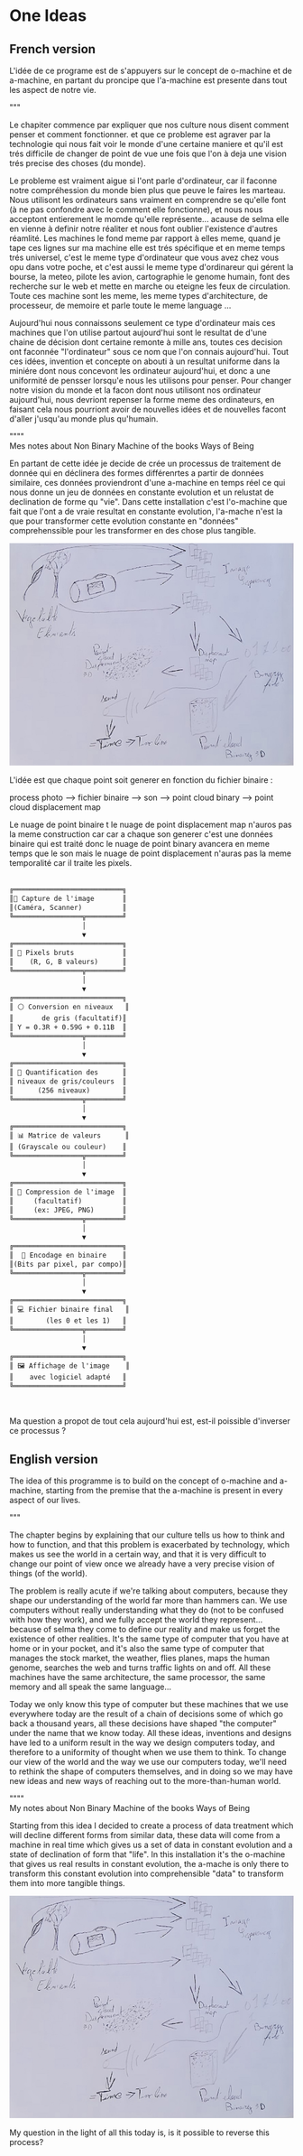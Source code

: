# One Ideas 


## French version 

L'idée de ce programe est de s'appuyers sur le concept de o-machine et de a-machine, en partant du proncipe que l'a-machine est presente dans tout les aspect de notre vie.  
  
  
"""  

Le chapiter commence par expliquer que nos culture nous disent comment penser et comment fonctionner. et que ce probleme est agraver par la technologie qui nous fait voir le monde d'une certaine maniere et qu'il est trés difficile de changer de point de vue une fois que l'on à deja une vision trés precise des choses (du monde).

Le probleme est vraiment aigue si l'ont parle d'ordinateur, car il faconne notre compréhession du monde bien plus que peuve le faires les marteau. Nous utilisont les ordinateurs sans vraiment en comprendre se qu'elle font (à ne pas confondre avec le comment elle fonctionne), et nous nous acceptont entierement le momde qu'elle représente... acause de selma elle en vienne à definir notre réaliter et nous font oublier l'existence d'autres réamlité. Les machines le fond meme par rapport à elles meme, quand je tape ces lignes sur ma machine elle est trés spécifique et en meme temps trés universel, c'est le meme type d'ordinateur que vous avez chez vous opu dans votre poche, et c'est aussi le meme type d'ordinareur qui gérent la bourse, la meteo, pilote les avion, cartographie le genome humain, font des recherche sur le web et mette en marche ou eteigne les feux de circulation. Toute ces machine sont les meme, les meme types d'architecture, de processeur, de memoire et parle toute le meme language ...

Aujourd'hui nous connaissons seulement ce type d'ordinateur mais ces machines que l'on utilise partout aujourd'hui sont le resultat de d'une chaine de décision dont certaine remonte à mille ans, toutes ces decision ont faconnée "l'ordinateur" sous ce nom que l'on connais aujourd'hui. Tout ces idées, invention et concepte on abouti à un resultat uniforme dans la miniére dont nous concevont les ordinateur aujourd'hui, et donc a une uniformité de pensser lorsqu'e nous les utilisons pour penser. Pour changer notre vision du monde et la facon dont nous utilisont nos ordinateur aujourd'hui, nous devriont repenser la forme meme des ordinateurs, en faisant cela nous pourriont avoir de nouvelles idées et de nouvelles facont d'aller j'usqu'au monde plus qu'humain.

""""  
Mes notes about Non Binary Machine of the books Ways of Being
  
  
  
En partant de cette idée je decide de  crée un processus de traitement de donnée qui en déclinera des formes différenrtes a partir de données similaire, ces données proviendront d'une a-machine en temps réel ce qui nous donne un jeu de données en constante evolution et un relustat de declination de forme qu "vie". 
Dans cette installation c'est l'o-machine que fait que l'ont a de vraie resultat en constante evolution, l'a-mache n'est la que pour transformer cette evolution constante en "données" comprehenssible pour les transformer en des chose plus tangible.

![Sketch process](./ressources/data_Read/sketch.jpeg)





L'idée est que chaque point soit generer en fonction du fichier binaire :

process photo --> fichier binaire --> son --> point cloud binary --> point cloud displacement map 

Le nuage de point binaire t le nuage de point displacement map n'auros pas la meme construction car car a chaque son generer c'est une données binaire qui est traité donc le nuage de point binary avancera en meme temps que le son mais le nuage de point displacement n'auras pas la meme temporalité car il traite les pixels.   
  
  
 ``` 
  
╔═══════════════════════════╗  
║📸 Capture de l'image       ║   
║(Caméra, Scanner)          ║  
╚═════════════════╦═════════╝  
                   │  
                   ▼  
╔═══════════════════════════╗  
║ 🌈 Pixels bruts            ║  
║    (R, G, B valeurs)      ║  
╚═════════════════╦═════════╝  
                   │  
                   ▼  
╔═══════════════════════════╗  
║ ⚪ Conversion en niveaux   ║  
║       de gris (facultatif)║  
║ Y = 0.3R + 0.59G + 0.11B  ║  
╚═════════════════╦═════════╝  
                   │  
                   ▼  
╔═══════════════════════════╗  
║ 🔢 Quantification des      ║  
║ niveaux de gris/couleurs  ║  
║      (256 niveaux)        ║  
╚═════════════════╦═════════╝  
                   │  
                   ▼  
╔═══════════════════════════╗  
║ 📊 Matrice de valeurs      ║  
║ (Grayscale ou couleur)    ║  
╚═════════════════╦═════════╝  
                   │  
                   ▼  
╔═══════════════════════════╗  
║ 💾 Compression de l'image  ║  
║     (facultatif)          ║  
║     (ex: JPEG, PNG)       ║  
╚═════════════════╦═════════╝  
                   │  
                   ▼  
╔═══════════════════════════╗  
║  📝 Encodage en binaire    ║  
║(Bits par pixel, par compo)║  
╚═════════════════╦═════════╝  
                   │  
                   ▼  
╔═══════════════════════════╗  
║ 💻 Fichier binaire final   ║  
║        (les 0 et les 1)   ║  
╚═════════════════╦═════════╝  
                   │  
                   ▼  
╔═══════════════════════════╗  
║ 🖼️ Affichage de l'image    ║  
║    avec logiciel adapté   ║  
╚═══════════════════════════╝  
  
  
```
  
Ma question a propot de tout cela aujourd'hui est, est-il poissible d'inverser ce processus ? 


## English version 


The idea of this programme is to build on the concept of o-machine and a-machine, starting from the premise that the a-machine is present in every aspect of our lives.  
  
  
  
"""

The chapter begins by explaining that our culture tells us how to think and how to function, and that this problem is exacerbated by technology, which makes us see the world in a certain way, and that it is very difficult to change our point of view once we already have a very precise vision of things (of the world).

The problem is really acute if we're talking about computers, because they shape our understanding of the world far more than hammers can. We use computers without really understanding what they do (not to be confused with how they work), and we fully accept the world they represent... because of selma they come to define our reality and make us forget the existence of other realities. It's the same type of computer that you have at home or in your pocket, and it's also the same type of computer that manages the stock market, the weather, flies planes, maps the human genome, searches the web and turns traffic lights on and off. All these machines have the same architecture, the same processor, the same memory and all speak the same language...

Today we only know this type of computer but these machines that we use everywhere today are the result of a chain of decisions some of which go back a thousand years, all these decisions have shaped "the computer" under the name that we know today. All these ideas, inventions and designs have led to a uniform result in the way we design computers today, and therefore to a uniformity of thought when we use them to think. To change our view of the world and the way we use our computers today, we'll need to rethink the shape of computers themselves, and in doing so we may have new ideas and new ways of reaching out to the more-than-human world.

""""  
My notes about Non Binary Machine of the books Ways of Being  
  
  
  
Starting from this idea I decided to create a process of data treatment which will decline different forms from similar data, these data will come from a machine in real time which gives us a set of data in constant evolution and a state of declination of form that "life". In this installation it's the o-machine that gives us real results in constant evolution, the a-mache is only there to transform this constant evolution into comprehensible "data" to transform them into more tangible things.


![Sketch process](./ressources/data_Read/sketch.jpeg)

My question in the light of all this today is, is it possible to reverse this process?

